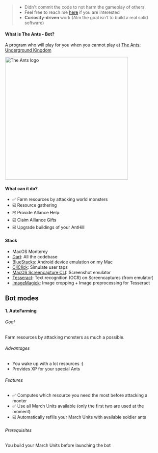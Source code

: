 > - Didn't commit the code to not harm the gameplay of others.
> - Feel free to reach me [here](https://www.linkedin.com/in/colinjulien/) if you are interested 
> - **Curiosity-driven** work (Atm the goal isn't to build a real solid software)

#### What is The Ants - Bot?

A program who will play for you when you cannot play at [The Ants: Underground Kingdom](https://play.google.com/store/apps/details?id=com.star.union.planetant)

<img src="https://user-images.githubusercontent.com/3730187/150842114-b77003ab-70fd-4da0-9dc3-155166860532.png" alt="The Ants logo" width="400"/>

#### What can it do?

- ✅ Farm resources by attacking world monsters
- ☑️ Resource gathering
- ☑️ Provide Allance Help
- ☑️ Claim Alliance Gifts
- ☑️ Upgrade buildings of your AntHill

#### Stack

- MacOS Monterey
- [Dart](https://dart.dev): All the codebase
- [BlueStacks](https://www.bluestacks.com/fr/index.html): Android device emulation on my Mac
- [CliClick](https://github.com/BlueM/cliclick): Simulate user taps
- [MacOS Screencapture CLI](https://ss64.com/osx/screencapture.html): Screenshot emulator
- [Tesseract](https://github.com/tesseract-ocr/tessdoc): Text recognition (OCR) on Screencaptures (from emulator)
- [ImageMagick](https://github.com/ImageMagick/ImageMagick): Image cropping + Image preprocessing for Tesseract

#### 

## Bot modes

#### 1. AutoFarming
###### Goal
Farm resources by attacking monsters as much a possible. 
###### Advantages
- You wake up with a lot resources :)
- Provides XP for your special Ants
###### Features
- ✅ Computes which resource you need the most before attacking a monter
- ✅ Use all March Units available (only the first two are used at the moment)
- ☑️ Automatically refills your March Units with available soldier ants
###### Prerequisites
You build your March Units before launching the bot 
